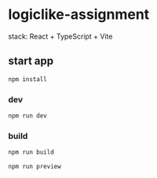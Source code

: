 # logiclike-assignment

stack: React + TypeScript + Vite

## start app

```js
npm install
```

### dev
```js
npm run dev
```
### build
```js
npm run build
```
```js
npm run preview
```
